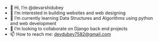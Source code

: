 - 👋 Hi, I’m @devarshidubey
- 👀 I’m interested in building websites and web designing
- 🌱 I’m currently learning Data Structures and Algorithms using python and web development
- 💞️ I’m looking to collaborate on Django back end projects
- 📫 How to reach me: devdubey7582@gmail.com

<!---
devarshidubey/devarshidubey is a ✨ special ✨ repository because its `README.md` (this file) appears on your GitHub profile.
You can click the Preview link to take a look at your changes.
--->
